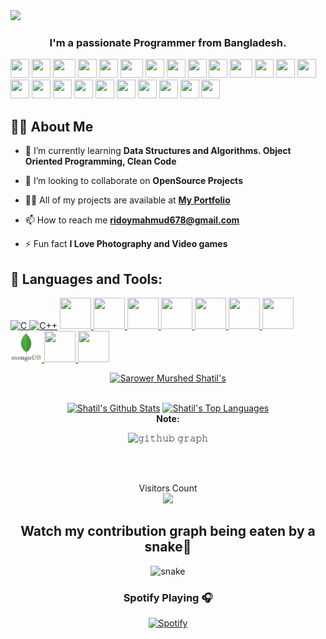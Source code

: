 
<!-- ![kill](https://user-images.githubusercontent.com/38027343/155214729-d06c4819-875c-428c-8d49-9d6166fef0ac.gif) -->
<img src="https://i.ibb.co/SXXjpL4/header.png">

<h3 align="center">I'm a passionate Programmer from Bangladesh.</h3>
<div>
    <img src="https://cultofthepartyparrot.com/parrots/hd/githubparrot.gif" width="30" height="30"/>
    <img src="https://cultofthepartyparrot.com/flags/hd/indiaparrot.gif" width="30" height="30"/>
    <img src="https://cultofthepartyparrot.com/parrots/asyncparrot.gif" width="36" height="30"/>
    <img src="https://cultofthepartyparrot.com/parrots/hd/githubparrot.gif" width="30" height="30"/>
    <img src="https://cultofthepartyparrot.com/flags/hd/indiaparrot.gif" width="30" height="30"/>
    <img src="https://cultofthepartyparrot.com/parrots/asyncparrot.gif" width="36" height="30"/>
    <img src="https://cultofthepartyparrot.com/parrots/hd/opensourceparrot.gif" width="30" height="30"/>
    <img src="https://cultofthepartyparrot.com/parrots/hd/dealwithitnowparrot.gif" width="30" height="30"/>
    <img src="https://cultofthepartyparrot.com/parrots/hd/githubparrot.gif" width="30" height="30"/>
    <img src="https://cultofthepartyparrot.com/flags/hd/indiaparrot.gif" width="30" height="30"/>
    <img src="https://cultofthepartyparrot.com/parrots/asyncparrot.gif" width="36" height="30"/>
    <img src="https://cultofthepartyparrot.com/parrots/hd/laptop_parrot.gif" width="30" height="30"/>
    <img src="https://cultofthepartyparrot.com/parrots/hd/spinningparrot.gif" width="30" height="30"/>
    <img src="https://cultofthepartyparrot.com/parrots/hd/levitationparrot.gif" width="30" height="30"/>
    <img src="https://cultofthepartyparrot.com/parrots/hd/meldparrot.gif" width="30" height="30"/>
    <img src="https://cultofthepartyparrot.com/parrots/slomoparrot.gif" width="30" height="30"/>
    <img src="https://cultofthepartyparrot.com/parrots/hd/moonwalkingparrot.gif" width="30" height="30"/>
    <img src="https://cultofthepartyparrot.com/parrots/hd/stableparrot.gif" width="30" height="30"/>
    <img src="https://cultofthepartyparrot.com/parrots/hd/scienceparrot.gif" width="30" height="30"/>
    <img src="https://cultofthepartyparrot.com/parrots/hd/pirateparrot.gif" width="30" height="30"/>
    <img src="https://cultofthepartyparrot.com/parrots/hd/footballparrot.gif" width="30" height="30"/>
    <img src="https://cultofthepartyparrot.com/parrots/hd/illuminatiparrot.gif" width="30" height="30"/>
    <img src="https://cultofthepartyparrot.com/parrots/hd/hypnoparrotdark.gif" width="30" height="30"/>
    <img src="https://cultofthepartyparrot.com/parrots/hd/mustacheparrot.gif" width="30" height="30"/>
</div>


## 🙋‍♂️ About Me


- 🌱 I’m currently learning **Data Structures and Algorithms. Object Oriented Programming, Clean Code**

- 👯 I’m looking to collaborate on **OpenSource Projects**

- 👨‍💻 All of my projects are available at **[My Portfolio](https://github.com/ridoy-mahmud)**

- 📫 How to reach me **ridoymahmud678@gmail.com**

- ⚡ Fun fact **I Love Photography and Video games**

## 🚀 Languages and Tools:

<p align="left"> 
<a href="https://devdocs.io/c/" target="_blank"> <img src="https://img.icons8.com/dusk/2x/c.png" alt="C" width="50" height="50"/> <a href="https://devdocs.io/cpp/" target="_blank"> <img src="https://img.icons8.com/officel/2x/c-plus-plus.png" alt="C++" width="50" height="50"/></a>
    <a href="https://developer.mozilla.org/en-US/docs/Web/JavaScript" target="_blank"> <img  width="50" height="50" src="https://img.icons8.com/color/48/000000/javascript.png"/> </a> 
    <a href="https://reactjs.org/" target="_blank"> <img  width="50" height="50" src="https://img.icons8.com/color/48/000000/react-native.png"/> </a>
    <a href="https://www.w3.org/html/" target="_blank"> <img  width="50" height="50" src="https://img.icons8.com/color/48/000000/html-5.png"/> </a> 
    <a href="https://www.w3schools.com/css/" target="_blank"> <img  width="50" height="50" src="https://img.icons8.com/color/48/000000/css3.png"/> </a> 
    <a href="https://getbootstrap.com" target="_blank"> <img  width="50" height="50" src="https://img.icons8.com/color/48/000000/bootstrap.png"/> </a> 
    <a href="https://www.python.org" target="_blank"> <img  width="50" height="50" src="https://img.icons8.com/color/48/000000/python.png"/> </a> 
    <a style="padding-right:8px;" href="https://nodejs.org" target="_blank"> <img  width="50" height="50" src="https://img.icons8.com/color/48/000000/nodejs.png"/> </a> 
    <a href="https://www.mongodb.com/" target="_blank"> <img  src="https://raw.githubusercontent.com/devicons/devicon/master/icons/mongodb/mongodb-original-wordmark.svg" alt="mongodb" width="50" height="48"/> </a> 
    <a href="https://firebase.google.com/" target="_blank"> <img  width="50" height="50" src="https://img.icons8.com/color/48/000000/firebase.png"/> </a>   
    <a href="https://git-scm.com/" target="_blank"> <img  width="50" height="50" src="https://img.icons8.com/color/48/000000/git.png"/> </a> 
</p>

<div align="center">

<p align="center">
    <a href="https://github.com/ridoy-mahmud/github-readme-streak-stats">
        <img title="🔥 Get streak stats for your profile at git.io/streak-stats" alt="Sarower Murshed Shatil's" src="https://github-readme-streak-stats.herokuapp.com/?user=ridoy-mahmud&theme=black-ice&hide_border=true&stroke=0000&background=060A0CD0"/>
    </a>
</p>

<!-- ## 📊 My Github Stats --> 

<div align="center">



  <br/>
    <a href="https://github.com/ridoy-mahmud/github-readme-stats"><img alt="Shatil's Github Stats" src="https://github-readme-stats.vercel.app/api?username=ridoy-mahmud&show_icons=true&count_private=true&theme=react&hide_border=true&bg_color=0D1117" /></a>
  <a href="https://github.com/ridoy-mahmud/github-readme-stats"><img alt="Shatil's Top Languages" src="https://github-readme-stats.vercel.app/api/top-langs/?username=ridoy-mahmud&langs_count=8&count_private=true&layout=compact&theme=react&hide_border=true&bg_color=0D1117" /></a>
  <br/>
  <b>Note:</b> 
 <div align="center">



<div align="center">
     
![𝚐𝚒𝚝𝚑𝚞𝚋 𝚐𝚛𝚊𝚙𝚑](https://activity-graph.herokuapp.com/graph?username=ridoy-mahmud&theme=react-dark&hide_border=true&area=true)
</div>

<br/>
<br/>

<p align="center"> 
  Visitors Count<br>
  <img src="https://profile-counter.glitch.me/pratik-kale20/count.svg" />
</p> 
     
 ## Watch my contribution graph being eaten by a snake🐍

<p align="center">
  <img src="https://github.com/sourabmaity/sourabmaity/blob/output/github-contribution-grid-snake.svg" alt="snake"></center>
</p>  
    
    

 ### Spotify Playing 🎧

[![Spotify](https://novatorem.bgstatic.vercel.app/api/spotify)](https://open.spotify.com/track/6RUKPb4LETWmmr3iAEQktW?si=c3ae75b279aa42a1)  
    
